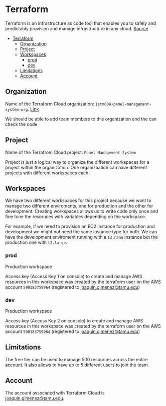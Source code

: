 # Terraform

Terraform is an infrastructure as code tool that enables you to safely and predictably provision and manage infrastructure in any cloud. [Source](https://www.terraform.io/)

- [Terraform](#terraform)
  - [Organization](#organization)
  - [Project](#project)
  - [Workspaces](#workspaces)
    - [prod](#prod)
    - [dev](#dev)
  - [Limitations](#limitations)
  - [Account](#account)

## Organization
Name of the Terraform Cloud organization: `istm689-panel-management-system-org`. [Link](https://app.terraform.io/app/istm689-panel-management-system-org/workspaces)

We should be able to add team members to this organization and the can check the code

## Project
Name of the Terrafrom Cloud project: `Panel Management System`

Project is just a logical way to organize the different workspaces for a project within the organization. One organizaation can have different projects with different workspaces each.

## Workspaces
We have two different workspaces for this project because we want to manage two different enviroments, one for production and the other for development. Creating workspaces allows us to write code only once and fine tune the resoruces with variables depending on the workspace. 

For example, if we need to provision an EC2 instance for production and development we might not need the same instance type for both. We can have the development enviroment running with a `t2.nano` instance but the production one with `t2.large`.

### prod
Production workspace

Access key (Access Key 1 on console) to create and manage AWS resources in this workspace was created by the terraform user on the AWS account `590183759964` (registered to joaquin.gimenez@tamu.edu)

### dev
Production workspace

Access key (Access Key 2 on console) to create and manage AWS resources in this workspace was created by the terraform user on the AWS account `590183759964` (registered to joaquin.gimenez@tamu.edu)

## Limitations
The free tier can be used to manage 500 resources across the entire account. It also allows to have up to 5 different users to join the team.

## Account
The account associated with Terraform Cloud is joaquin.gimenez@tamu.edu.
